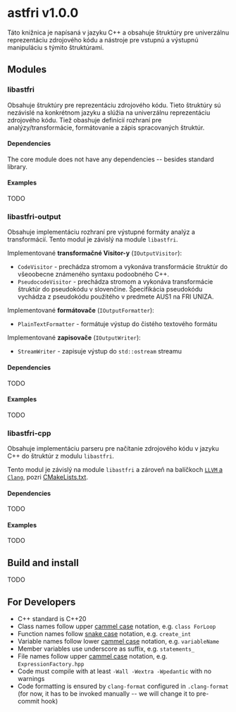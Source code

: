 # astfri v1.0.0

Táto knižnica je napísaná v jazyku C++ a obsahuje štruktúry pre univerzálnu reprezentáciu zdrojového kódu a nástroje pre vstupnú a výstupnú manipuláciu s týmito štruktúrami.

## Modules

### libastfri

Obsahuje štruktúry pre reprezentáciu zdrojového kódu. Tieto štruktúry sú nezávislé na konkrétnom jazyku a slúžia na univerzálnu reprezentáciu zdrojového kódu. Tiež obashuje definícií rozhraní pre analýzy/transformácie, formátovanie a zápis spracovaných štruktúr.

#### Dependencies
The core module does not have any dependencies -- besides standard library.

#### Examples
TODO

### libastfri-output

Obsahuje implementáciu rozhraní pre výstupné formáty analýz a transformácií. Tento modul je závislý na module `libastfri`.

Implementované **transformačné Visitor-y** (`IOutputVisitor`):
- `CodeVisitor` - prechádza stromom a vykonáva transformácie štruktúr do všeoobecne známeného syntaxu podoobného C++.
- `PseudocodeVisitor` - prechádza stromom a vykonáva transformácie štruktúr do pseudokódu v slovenčine. Špecifikácia pseudokódu vychádza z pseudokódu použitého v predmete AUS1 na FRI UNIZA.

Implementované **formátovače** (`IOutputFormatter`):
- `PlainTextFormatter` - formátuje výstup do čistého textového formátu

Implementované **zapisovače** (`IOutputWriter`):
- `StreamWriter` - zapisuje výstup do `std::ostream` streamu

#### Dependencies
TODO

#### Examples
TODO

### libastfri-cpp

Obsahuje implementáciu parseru pre načítanie zdrojového kódu v jazyku C++ do štruktúr z modulu `libastfri`. 

Tento modul je závislý na module `libastfri` a zároveň na balíčkoch [`LLVM` a `Clang`](https://llvm.org/docs/GettingStartedTutorials.html), pozri  [CMakeLists.txt](./libastfri-cpp/CMakeLists.txt).

#### Dependencies
TODO

#### Examples
TODO

## Build and install
TODO

## For Developers
- C++ standard is C++20  
- Class names follow upper [cammel case](https://en.wikipedia.org/wiki/Camel_case) notation, e.g. `class ForLoop`  
- Function names follow [snake case](https://en.wikipedia.org/wiki/Snake_case) notation, e.g. `create_int`  
- Variable names follow lower [cammel case](https://en.wikipedia.org/wiki/Camel_case) notation, e.g. `variableName`  
- Member variables use underscore as suffix, e.g. `statements_`  
- File names follow upper [cammel case](https://en.wikipedia.org/wiki/Camel_case) notation, e.g. `ExpressionFactory.hpp`  
- Code must compile with at least `-Wall -Wextra -Wpedantic` with no warnings  
- Code formatting is ensured by `clang-format` configured in `.clang-format` (for now, it has to be invoked manually -- we will change it to pre-commit hook)